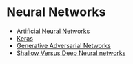 # Neural Networks

- [Artificial Neural Networks](https://github.com/vanessaaleung/data-science-notes/blob/master/neural-networks/ANN.md)
- [Keras](https://github.com/vanessaaleung/data-science-notes/blob/master/neural-networks/keras.md)
- [Generative Adversarial Networks](https://github.com/vanessaaleung/data-science-notes/blob/master/neural-networks/gan.md)
- [Shallow Versus Deep Neural networks](https://github.com/vanessaaleung/data-science-notes/blob/master/neural-networks/shallow-vs-deep.md)

